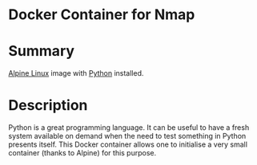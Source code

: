 # Docker Container for Nmap

# Summary

[Alpine Linux](https://alpinelinux.org/) image with [Python](https://www.python.org/) installed.

# Description

Python is a great programming language. It can be useful to have a fresh system available on demand when the need to test something in Python presents itself. This Docker container allows one to initialise a very small container (thanks to Alpine) for this purpose.
